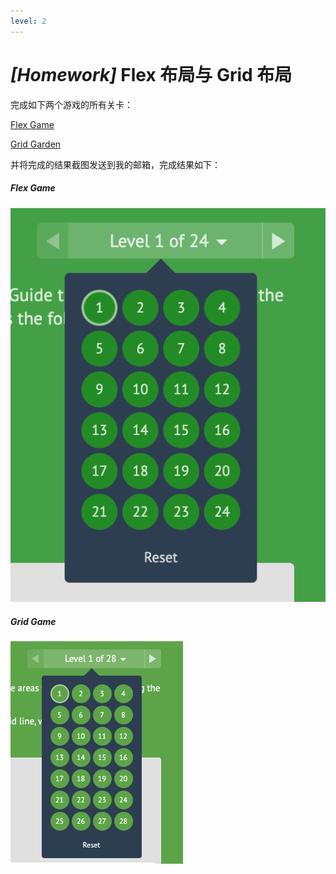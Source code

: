 ```yaml
---
level: 2
---
```


# _\[Homework\]_ Flex 布局与 Grid 布局 

完成如下两个游戏的所有关卡：

[Flex Game](https://flexboxfroggy.com/)

[Grid Garden](https://cssgridgarden.com/)

并将完成的结果截图发送到我的邮箱，完成结果如下：

<div class="flex gap-x-4">

<div>

##### Flex Game

<img src="assets/images/game-flex-result.png" class="h-60" />

</div>

<div>

##### Grid Game

<img src="assets/images/game-grid-result.png" class="h-60" />

</div>

</div>
